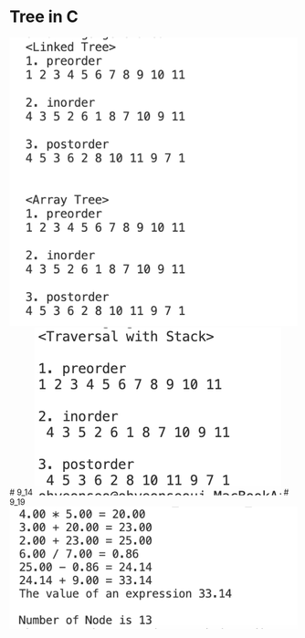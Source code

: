 # Tree in C
<img src="./tree_test.dSYM/img/treeimg.png"/>
# 9_14 
<img src="./stack_tree/stack_tree_result.png"/>
# 9_19
<img src="./modi_tree/modi_tree_cap.png" />